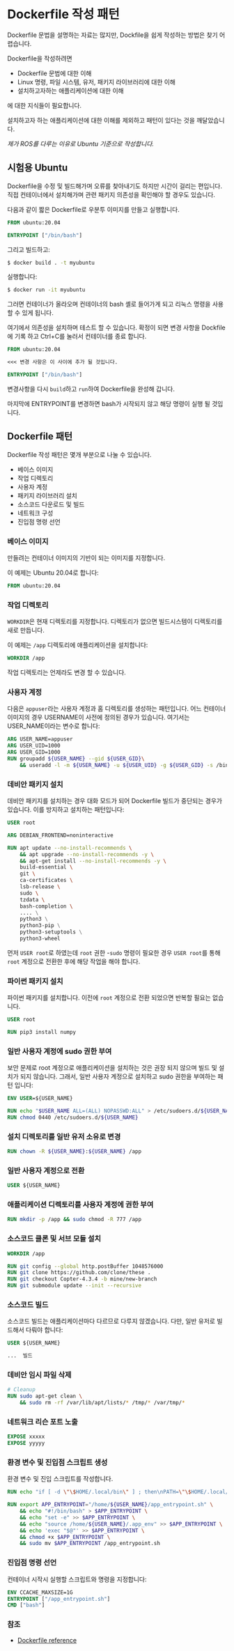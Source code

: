 # Dockerfile 작성 패턴

Dockerfile 문법을 설명하는 자료는 많지만, Dockfile을 쉽게 작성하는 방법은 찾기 어렵습니다.

Dockerfile을 작성하려면

- Dockerfile 문법에 대한 이해
- Linux 명령, 파일 시스템, 유저, 패키지 라이브러리에 대한 이해
- 설치하고자하는 애플리케이션에 대한 이해

에 대한 지식들이 필요합니다.

설치하고자 하는 애플리케이션에 대한 이해를 제외하고 패턴이 있다는 것을 깨달았습니다.

*제가 ROS를 다루는 이유로 Ubuntu 기준으로 작성합니다.*

## 시험용 Ubuntu

Dockerfile을 수정 및 빌드해가며 오류를 찾아내기도 하지만 시간이 걸리는 편입니다. 직접 컨테이너에서 설치해가며 관련 패키지 의존성을 확인해야 할 경우도 있습니다.

다음과 같이 짧은 Dockerfile로 우분투 이미지를 만들고 실행합니다.

```dockerfile
FROM ubuntu:20.04

ENTRYPOINT ["/bin/bash"]
```

그리고 빌드하고:

```sh
$ docker build . -t myubuntu
```

실행합니다:

```sh
$ docker run -it myubuntu
```

그러면 컨테이너가 올라오며 컨테이너의 bash 셸로 들어가게 되고 리눅스 명령을 사용할 수 있게 됩니다.

여기에서 의존성을 설치하며 테스트 할 수 있습니다. 확정이 되면 변경 사항을 Dockfile에 기록 하고 Ctrl+C를 눌러서 컨테이너를 종료 합니다.

```dockerfile
FROM ubuntu:20.04

<<< 변경 사항은 이 사이에 추가 될 것입니다.

ENTRYPOINT ["/bin/bash"]
```

변경사항을 다시 `build`하고 `run`하여 Dockerfile을 완성해 갑니다.

마지막에 ENTRYPOINT를 변경하면 bash가 시작되지 않고 해당 명령이 실행 될 것입니다.

## Dockerfile 패턴

Dockerfile 작성 패턴은 몇개 부분으로 나눌 수 있습니다. 

- 베이스 이미지
- 작업 디렉토리
- 사용자 계정
- 패키지 라이브러리 설치
- 소스코드 다운로드 및 빌드
- 네트워크 구성
- 진입점 명령 선언

### 베이스 이미지

만들려는 컨테이너 이미지의 기반이 되는 이미지를 지정합니다.

이 예제는  Ubuntu 20.04로 합니다:

```dockerfile
FROM ubuntu:20.04
```

### 작업 디렉토리

`WORKDIR`은 현재 디렉토리를 지정합니다. 디렉토리가 없으면 빌드시스템이 디렉토리를 새로 만듭니다.

이 예제는 `/app` 디렉토리에 애플리케이션을 설치합니다:

```dockerfile
WORKDIR /app
```

작업 디렉토리는 언제라도 변경 할 수 있습니다.

### 사용자 계정

다음은 `appuser`라는 사용자 계정과 홈 디렉토리를 생성하는 패턴입니다. 어느 컨테이너 이미지의 경우 USERNAME이 사전에 정의된 경우가 있습니다. 여기서는 USER_NAME이라는 변수로 합니다:

```dockerfile
ARG USER_NAME=appuser
ARG USER_UID=1000
ARG USER_GID=1000
RUN groupadd ${USER_NAME} --gid ${USER_GID}\
    && useradd -l -m ${USER_NAME} -u ${USER_UID} -g ${USER_GID} -s /bin/bash
```

### 데비안 패키지 설치

데비안 패키지를 설치하는 경우 대화 모드가 되어 Dockerfile 빌드가 중단되는 경우가 있습니다. 이를 방지하고 설치하는 패턴입니다:

```dockerfile
USER root

ARG DEBIAN_FRONTEND=noninteractive

RUN apt update --no-install-recommends \
    && apt upgrade --no-install-recommends -y \
    && apt-get install --no-install-recommends -y \
    build-essential \
    git \
    ca-certificates \
    lsb-release \
    sudo \
    tzdata \
    bash-completion \    
    .... \
    python3 \
    python3-pip \
    python3-setuptools \
    python3-wheel
```

먼저 `USER root`로 하였는데  `root` 권한 -`sudo` 명령이 필요한 경우 `USER root`를 통해 `root` 계정으로 전환한 후에 해당 작업을 해야 합니다.

### 파이썬 패키지 설치

파이썬 패키지를 설치합니다. 이전에 `root` 계정으로 전환 되었으면  반복할 필요는 없습니다.

```dockerfile
USER root

RUN pip3 install numpy
```

### 일반 사용자 계정에 sudo 권한 부여

보안 문제로 root 계정으로 애플리케이션을 설치하는 것은 권장 되지 않으며 빌드 및 설치가 되지 않습니다. 그래서, 일반 사용자 계정으로 설치하고 sudo 권한을 부여하는 패턴 입니다:

```dockerfile
ENV USER=${USER_NAME}

RUN echo "$USER_NAME ALL=(ALL) NOPASSWD:ALL" > /etc/sudoers.d/${USER_NAME}
RUN chmod 0440 /etc/sudoers.d/${USER_NAME}
```

### 설치 디렉토리를 일반 유저 소유로 변경

```dockerfile
RUN chown -R ${USER_NAME}:${USER_NAME} /app
```

### 일반 사용자 계정으로 전환

```dockerfile
USER ${USER_NAME}
```

### 애플리케이션 디렉토리를 사용자 계정에 권한 부여

```dockerfile
RUN mkdir -p /app && sudo chmod -R 777 /app
```

### 소스코드 클론 및 서브 모듈 설치

```dockerfile
WORKDIR /app

RUN git config --global http.postBuffer 1048576000
RUN git clone https://github.com/clone/these .
RUN git checkout Copter-4.3.4 -b mine/new-branch
RUN git submodule update --init --recursive
```

### 소스코드 빌드

소스코드 빌드는 애플리케이션마다 다르므로 다루지 않겠습니다. 다만, 일반 유저로 빌드해서 다뤄야 합니다:

```dockerfile
USER ${USER_NAME}

...  빌드
```

### 데비안 임시 파일 삭제

```dockerfile
# Cleanup
RUN sudo apt-get clean \
    && sudo rm -rf /var/lib/apt/lists/* /tmp/* /var/tmp/*
```

### 네트워크 리슨 포트 노출

```dockerfile
EXPOSE xxxxx
EXPOSE yyyyy
```

### 환경 변수 및 진입점 스크립트 생성

환경 변수 및 진입 스크립트를 작성합니다.

```dockerfile
RUN echo "if [ -d \"\$HOME/.local/bin\" ] ; then\nPATH=\"\$HOME/.local/bin:\$PATH\"\nfi" >> ~/app_entrypoint.sh

RUN export APP_ENTRYPOINT="/home/${USER_NAME}/app_entrypoint.sh" \
    && echo "#!/bin/bash" > $APP_ENTRYPOINT \
    && echo "set -e" >> $APP_ENTRYPOINT \
    && echo "source /home/${USER_NAME}/.app_env" >> $APP_ENTRYPOINT \
    && echo 'exec "$@"' >> $APP_ENTRYPOINT \
    && chmod +x $APP_ENTRYPOINT \
    && sudo mv $APP_ENTRYPOINT /app_entrypoint.sh
```

### 진입점 명령 선언

컨테이너 시작시 실행할 스크립트와 명령을 지정합니다:

```dockerfile
ENV CCACHE_MAXSIZE=1G
ENTRYPOINT ["/app_entrypoint.sh"]
CMD ["bash"]
```

### 참조

- [Dockerfile reference](https://docs.docker.com/engine/reference/builder/)


